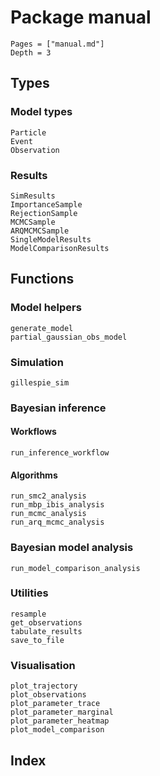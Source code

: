 # Package manual
```@contents
Pages = ["manual.md"]
Depth = 3
```

## Types

### Model types
```@docs
Particle
Event
Observation
```

### Results
```@docs
SimResults
ImportanceSample
RejectionSample
MCMCSample
ARQMCMCSample
SingleModelResults
ModelComparisonResults
```

## Functions

### Model helpers
```@docs
generate_model
partial_gaussian_obs_model
```

### Simulation
```@docs
gillespie_sim
```

### Bayesian inference

#### Workflows

```@docs
run_inference_workflow
```

#### Algorithms

```@docs
run_smc2_analysis
run_mbp_ibis_analysis
run_mcmc_analysis
run_arq_mcmc_analysis
```

### Bayesian model analysis

```@docs
run_model_comparison_analysis
```

### Utilities
```@docs
resample
get_observations
tabulate_results
save_to_file
```

### Visualisation

```@docs
plot_trajectory
plot_observations
plot_parameter_trace
plot_parameter_marginal
plot_parameter_heatmap
plot_model_comparison
```

## Index
```@index
```
